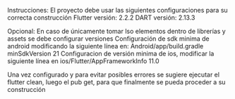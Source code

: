 Instrucciones: 
El proyecto debe usar las siguientes configuraciones para su correcta construcción
Flutter versión: 2.2.2
DART versión: 2.13.3

Opcional:
En caso de únicamente tomar lso elementos dentro de librerías y assets se debe configurar versiones
Configuración de sdk minima de android modificando la siguiente línea en: Android/app/build.gradle
minSdkVersion 21
Configuracion de versión minima de ios, modificar la siguiente línea en ios/Flutter/AppFrameworkInfo
  <string>11.0</string>

Una vez configurado y para evitar posibles errores se sugiere ejecutar el flutter clean, luego el pub get, para que finalmente se pueda proceder a su construcción

